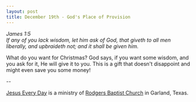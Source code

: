 ```yaml
---
layout: post
title: December 19th - God's Place of Provision
---
```


_James 1:5  
If any of you lack wisdom, let him ask of God, that giveth to all
men liberally, and upbraideth not; and it shall be given him._

What do you want for Christmas? God says, if you want some wisdom,
and you ask for it, He will give it to you. This is a gift that
doesn't disappoint and might even save you some money!

 --

<a href=http://jesuseveryday.net>Jesus Every Day</a> is a ministry of <a href=http://rodgersbaptist.net>Rodgers Baptist Church</a> in Garland, Texas.
